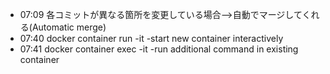 
- 07:09 各コミットが異なる箇所を変更している場合-->自動でマージしてくれる(Automatic merge) 
- 07:40 
	docker container run -it
	-start new container interactively 
- 07:41 
	docker container exec -it 
	-run additional command in existing container 